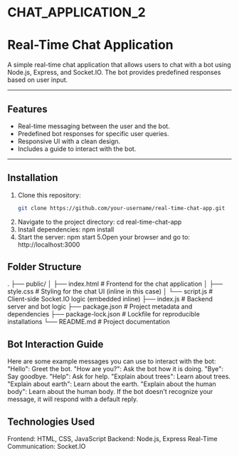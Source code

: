 # CHAT_APPLICATION_2

# Real-Time Chat Application

A simple real-time chat application that allows users to chat with a bot using Node.js, Express, and Socket.IO. The bot provides predefined responses based on user input.

---

## Features

- Real-time messaging between the user and the bot.
- Predefined bot responses for specific user queries.
- Responsive UI with a clean design.
- Includes a guide to interact with the bot.

---

## Installation

1. Clone this repository:
   ```bash
   git clone https://github.com/your-username/real-time-chat-app.git
2. Navigate to the project directory:
   cd real-time-chat-app
3. Install dependencies:
   npm install
4. Start the server:
   npm start
5.Open your browser and go to:
  http://localhost:3000

## Folder Structure
.
├── public/
│   ├── index.html       # Frontend for the chat application
│   ├── style.css        # Styling for the chat UI (inline in this case)
│   └── script.js        # Client-side Socket.IO logic (embedded inline)
├── index.js             # Backend server and bot logic
├── package.json         # Project metadata and dependencies
├── package-lock.json    # Lockfile for reproducible installations
└── README.md            # Project documentation

## Bot Interaction Guide
Here are some example messages you can use to interact with the bot:
"Hello": Greet the bot.
"How are you?": Ask the bot how it is doing.
"Bye": Say goodbye.
"Help": Ask for help.
"Explain about trees": Learn about trees.
"Explain about earth": Learn about the earth.
"Explain about the human body": Learn about the human body.
If the bot doesn't recognize your message, it will respond with a default reply.

## Technologies Used
Frontend: HTML, CSS, JavaScript
Backend: Node.js, Express
Real-Time Communication: Socket.IO

